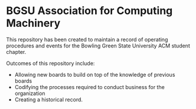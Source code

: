 # BGSU Association for Computing Machinery

This repository has been created to maintain a record of operating procedures and events for the Bowling Green State University ACM student chapter.

Outcomes of this repository include:
- Allowing new boards to build on top of the knowledge of previous boards
- Codifying the processes required to conduct business for the organization
- Creating a historical record.
